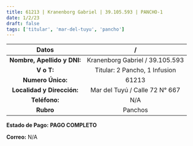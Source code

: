 ```yaml
---
title: 61213 | Kranenborg Gabriel | 39.105.593 | PANCHO-1
date: 1/2/23
draft: false
tags: ['titular', 'mar-del-tuyu', 'pancho']
---
```


|          **Datos**          |                /                |
|:---------------------------:|:-------------------------------:|
| **Nombre, Apellido y DNI:** | Kranenborg Gabriel / 39.105.593 |
|          **V o T:**         |  Titular: 2 Pancho, 1 Infusion  |
|      **Numero Único:**      |              61213              |
|  **Localidad y Dirección:** |  Mar del Tuyú / Calle 72 N° 667 |
|        **Teléfono:**        |               N/A               |
|          **Rubro**          |             Panchos             |

**Estado de Pago:** **PAGO COMPLETO**

**Correo:** N/A
